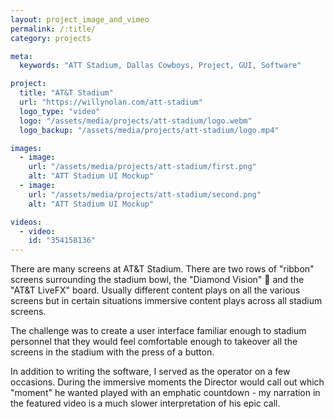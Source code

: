 ```yaml
---
layout: project_image_and_vimeo
permalink: /:title/
category: projects

meta:
  keywords: "ATT Stadium, Dallas Cowboys, Project, GUI, Software"

project:
  title: "AT&T Stadium"
  url: "https://willynolan.com/att-stadium"
  logo_type: "video"
  logo: "/assets/media/projects/att-stadium/logo.webm"
  logo_backup: "/assets/media/projects/att-stadium/logo.mp4"

images:
  - image:
    url: "/assets/media/projects/att-stadium/first.png"
    alt: "ATT Stadium UI Mockup"
  - image:
    url: "/assets/media/projects/att-stadium/second.png"
    alt: "ATT Stadium UI Mockup"

videos:
  - video:
    id: "354158136"
---
```

<p>
There are many screens at AT&T Stadium. There are two rows of "ribbon" screens surrounding the stadium bowl, the 
"Diamond Vision" 💎 and the "AT&T LiveFX" board. Usually different content plays on all the various screens but in 
certain situations immersive content plays across all stadium screens.
</p>

<p>
The challenge was to create a user interface familiar enough to stadium personnel that they would feel comfortable 
enough to takeover all the screens in the stadium with the press of a button.
</p>

<p>
In addition to writing the software, I served as the operator on a few occasions. During the immersive moments the 
Director would call out which "moment" he wanted played with an emphatic countdown - my narration in the featured video 
is a much slower interpretation of his epic call.
</p>
